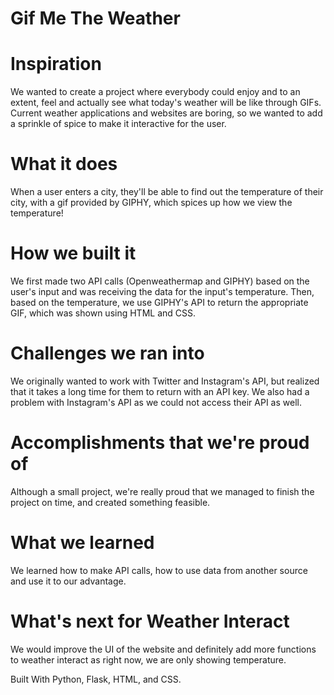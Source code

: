 # Gif Me The Weather

# Inspiration
We wanted to create a project where everybody could enjoy and to an extent, feel and actually see what today's weather will be like through GIFs. Current weather applications and websites are boring, so we wanted to add a sprinkle of spice to make it interactive for the user.

# What it does
When a user enters a city, they'll be able to find out the temperature of their city, with a gif provided by GIPHY, which spices up how we view the temperature!

# How we built it
We first made two API calls (Openweathermap and GIPHY) based on the user's input and was receiving the data for the input's temperature. Then, based on the temperature, we use GIPHY's API to return the appropriate GIF, which was shown using HTML and CSS.

# Challenges we ran into
We originally wanted to work with Twitter and Instagram's API, but realized that it takes a long time for them to return with an API key. We also had a problem with Instagram's API as we could not access their API as well.

# Accomplishments that we're proud of
Although a small project, we're really proud that we managed to finish the project on time, and created something feasible.

# What we learned
We learned how to make API calls, how to use data from another source and use it to our advantage.

# What's next for Weather Interact
We would improve the UI of the website and definitely add more functions to weather interact as right now, we are only showing temperature.

Built With Python, Flask, HTML, and CSS.

